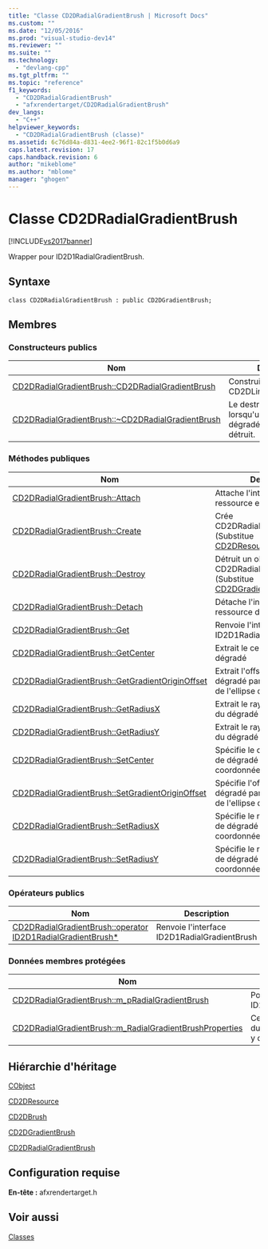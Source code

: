 ```yaml
---
title: "Classe CD2DRadialGradientBrush | Microsoft Docs"
ms.custom: ""
ms.date: "12/05/2016"
ms.prod: "visual-studio-dev14"
ms.reviewer: ""
ms.suite: ""
ms.technology: 
  - "devlang-cpp"
ms.tgt_pltfrm: ""
ms.topic: "reference"
f1_keywords: 
  - "CD2DRadialGradientBrush"
  - "afxrendertarget/CD2DRadialGradientBrush"
dev_langs: 
  - "C++"
helpviewer_keywords: 
  - "CD2DRadialGradientBrush (classe)"
ms.assetid: 6c76d84a-d831-4ee2-96f1-82c1f5b0d6a9
caps.latest.revision: 17
caps.handback.revision: 6
author: "mikeblome"
ms.author: "mblome"
manager: "ghogen"
---
```

# Classe CD2DRadialGradientBrush
[!INCLUDE[vs2017banner](../../assembler/inline/includes/vs2017banner.md)]

Wrapper pour ID2D1RadialGradientBrush.  
  
## Syntaxe  
  
```  
class CD2DRadialGradientBrush : public CD2DGradientBrush;  
```  
  
## Membres  
  
### Constructeurs publics  
  
|Nom|Description|  
|---------|-----------------|  
|[CD2DRadialGradientBrush::CD2DRadialGradientBrush](../Topic/CD2DRadialGradientBrush::CD2DRadialGradientBrush.md)|Construit un objet CD2DLinearGradientBrush.|  
|[CD2DRadialGradientBrush::~CD2DRadialGradientBrush](../Topic/CD2DRadialGradientBrush::~CD2DRadialGradientBrush.md)|Le destructeur.  Appelé lorsqu'un objet brush de dégradé radial D2D est détruit.|  
  
### Méthodes publiques  
  
|Nom|Description|  
|---------|-----------------|  
|[CD2DRadialGradientBrush::Attach](../Topic/CD2DRadialGradientBrush::Attach.md)|Attache l'interface de la ressource existante à l'objet|  
|[CD2DRadialGradientBrush::Create](../Topic/CD2DRadialGradientBrush::Create.md)|Crée CD2DRadialGradientBrush.  \(Substitue [CD2DResource::Create](../Topic/CD2DResource::Create.md).\)|  
|[CD2DRadialGradientBrush::Destroy](../Topic/CD2DRadialGradientBrush::Destroy.md)|Détruit un objet CD2DRadialGradientBrush.  \(Substitue [CD2DGradientBrush::Destroy](../Topic/CD2DGradientBrush::Destroy.md).\)|  
|[CD2DRadialGradientBrush::Detach](../Topic/CD2DRadialGradientBrush::Detach.md)|Détache l'interface de la ressource de l'objet|  
|[CD2DRadialGradientBrush::Get](../Topic/CD2DRadialGradientBrush::Get.md)|Renvoie l'interface ID2D1RadialGradientBrush|  
|[CD2DRadialGradientBrush::GetCenter](../Topic/CD2DRadialGradientBrush::GetCenter.md)|Extrait le centre de l'ellipse du dégradé|  
|[CD2DRadialGradientBrush::GetGradientOriginOffset](../Topic/CD2DRadialGradientBrush::GetGradientOriginOffset.md)|Extrait l'offset de l'origine du dégradé par rapport au centre de l'ellipse du dégradé|  
|[CD2DRadialGradientBrush::GetRadiusX](../Topic/CD2DRadialGradientBrush::GetRadiusX.md)|Extrait le rayon x de l'ellipse du dégradé|  
|[CD2DRadialGradientBrush::GetRadiusY](../Topic/CD2DRadialGradientBrush::GetRadiusY.md)|Extrait le rayon y de l'ellipse du dégradé|  
|[CD2DRadialGradientBrush::SetCenter](../Topic/CD2DRadialGradientBrush::SetCenter.md)|Spécifie le centre de l'ellipse de dégradé dans l'espace des coordonnées du pinceau|  
|[CD2DRadialGradientBrush::SetGradientOriginOffset](../Topic/CD2DRadialGradientBrush::SetGradientOriginOffset.md)|Spécifie l'offset de l'origine du dégradé par rapport au centre de l'ellipse du dégradé|  
|[CD2DRadialGradientBrush::SetRadiusX](../Topic/CD2DRadialGradientBrush::SetRadiusX.md)|Spécifie le rayon x de l'ellipse de dégradé dans l'espace des coordonnées du pinceau|  
|[CD2DRadialGradientBrush::SetRadiusY](../Topic/CD2DRadialGradientBrush::SetRadiusY.md)|Spécifie le rayon y de l'ellipse de dégradé dans l'espace des coordonnées du pinceau|  
  
### Opérateurs publics  
  
|Nom|Description|  
|---------|-----------------|  
|[CD2DRadialGradientBrush::operator ID2D1RadialGradientBrush\*](../Topic/CD2DRadialGradientBrush::operator%20ID2D1RadialGradientBrush*.md)|Renvoie l'interface ID2D1RadialGradientBrush|  
  
### Données membres protégées  
  
|Nom|Description|  
|---------|-----------------|  
|[CD2DRadialGradientBrush::m\_pRadialGradientBrush](../Topic/CD2DRadialGradientBrush::m_pRadialGradientBrush.md)|Pointeur vers un ID2D1RadialGradientBrush.|  
|[CD2DRadialGradientBrush::m\_RadialGradientBrushProperties](../Topic/CD2DRadialGradientBrush::m_RadialGradientBrushProperties.md)|Centre, offset de l'origine du dégradé, et rayons x et y du dégradé du pinceau.|  
  
## Hiérarchie d'héritage  
 [CObject](../../mfc/reference/cobject-class.md)  
  
 [CD2DResource](../../mfc/reference/cd2dresource-class.md)  
  
 [CD2DBrush](../../mfc/reference/cd2dbrush-class.md)  
  
 [CD2DGradientBrush](../../mfc/reference/cd2dgradientbrush-class.md)  
  
 [CD2DRadialGradientBrush](../../mfc/reference/cd2dradialgradientbrush-class.md)  
  
## Configuration requise  
 **En\-tête :** afxrendertarget.h  
  
## Voir aussi  
 [Classes](../../mfc/reference/mfc-classes.md)